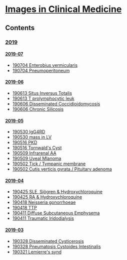 <!--
Filename: 	note.md
Project: 	/Users/shume/Developer/physician/NEJM/IiCM
Author: 	shumez <https://github.com/shumez>
Created: 	2019-04-04 20:22:2
Modified: 	2019-07-05 20:21:0
-----
Copyright (c) 2019 shumez
-->

# [Images in Clinical Medicine][IiCM]

## Contents

### [2019]

<!-- * [19 ](19--_.md) -->
#### [2019-07]
* [190704 Enterobius vermicularis](2019-07-04_32F.md)
* [190704 Pneumoperitoneum](2019-07-04_02M.md)
#### [2019-06]
* [190613 Situs Inversus Totalis](2019-06-13_66M.md)
* [190613 T prolymphocytic leuk](2019-06-13_64M.md)
* [190606 Disseminated Coccidioidomycosis](2019-06-06_34M.md)
* [190606 Chronic Silicosis](2019-06-06_76M.md)
#### [2019-05]
* [190530 IgG4RD](2019-05-30_47M.md)
* [190530 mass in LV](2019-05-30_84M.md)
* [190516 PKD](2019-05-16_51F.md)
* [190516 Tornwald's Cyst](2019-05-16_60M.md)
* [190509 Infrarenal AA](2019-05-09_66M.md)
* [190509 Uveal Mlanoma](2019-05-09_59F.md)
* [190502 Tick / Tympanic membrane](2019-05-02_09M.md)
* [190502 Cutis verticis gyrata / Pituitary adenoma](2019-05-02_37M.md)
#### [2019-04]
* [190425 SLE, Sjögren & Hydroxychloroquine](2019-04-25_57F.md)
* [190425 RA & Hydroxychloroquine](2019-04-25_60F.md)
* [190418 Neisseria gonorrhoeae](2019-04-18_20F.md)
* [190418 TTP](2019-04-18_35M.md)
* [190411 Diffuse Subcutaneous Emphysema](2019-04-11_14M.md)
* [190411 Traumatic Iridodialysis](2019-04-11_48M.md)
#### [2019-03]
* [190328 Disseminated Cysticerosis](2019-03-28_18M.md)
* [190328 Pneumatosis Cystoides Intestinalis](2019-03-28_61F.md)
* [190321 Lemierre's synd](2019-03-21_18M.md)



## 
<!-- toc -->
[2019]: #2019
[2019-07]: #2019-07
[2019-06]: #2019-06
[2019-05]: #2019-05
[2019-04]: #2019-04
[2019-03]: #2019-03

<!-- ref -->
[NEJM]: https://www.nejm.org/toc/nejm/medical-journal?query=main_nav_condensed
[IiCM]: https://www.nejm.org/multimedia/images-in-clinical-medicine "Images in Clinical Medicine"


<!-- <style type="text/css">
	img{width: 50%; float: right;}
</style> -->